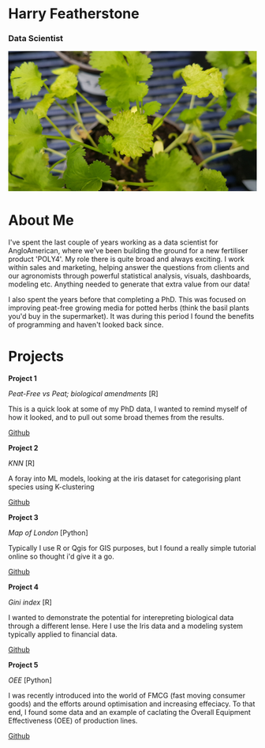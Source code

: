 



# Harry Featherstone
### Data Scientist



![image](img1.jpg)

# About Me

I've spent the last couple of years working as a data scientist for AngloAmerican, where we've been building the ground for a new fertiliser product 'POLY4'. My role there is quite broad and always exciting. I work within sales and marketing, helping answer the questions from clients and our agronomists through powerful statistical analysis, visuals, dashboards, modeling etc. Anything needed to generate that extra value from our data!

I also spent the years before that completing a PhD. This was focused on improving peat-free growing media for potted herbs (think the basil plants you'd buy in the supermarket). It was during this period I found the benefits of programming and haven't looked back since.

# Projects

**Project 1**

*Peat-Free vs Peat; biological amendments* [R]

This is a quick look at some of my PhD data, I wanted to remind myself of how it looked, and to pull out some broad themes from the results.

[Github](https://github.com/HGfeatherz/HGfeatherz.github.io/tree/main/projects/phd_data_rstudio.md)


**Project 2**

*KNN* [R]

A foray into ML models, looking at the iris dataset for categorising plant species using K-clustering

[Github](https://github.com/HGfeatherz/HGfeatherz.github.io/tree/main/projects/KNN_r.md)

**Project 3**

*Map of London* [Python]

Typically I use R or Qgis for GIS purposes, but I found a really simple tutorial online so thought i'd give it a go.

[Github](https://github.com/HGfeatherz/HGfeatherz.github.io/tree/main/projects/map_of_ldn.ipynb)


**Project 4**

*Gini index* [R]

I wanted to demonstrate the potential for interepreting biological data through a different lense. Here
I use the Iris data and a modeling system typically applied to financial data.

[Github](https://github.com/HGfeatherz/HGfeatherz.github.io/tree/main/projects/gini_rstudio.md)


**Project 5**

*OEE* [Python]

I was recently introduced into the world of FMCG (fast moving consumer goods) and the efforts around optimisation and increasing effeciacy. To that end, I found some data and an example of caclating the Overall Equipment Effectiveness (OEE) of production lines.

[Github](https://github.com/HGfeatherz/HGfeatherz.github.io/tree/main/projects/oee.ipynb)
